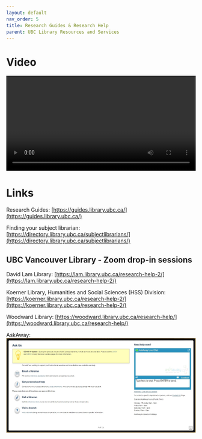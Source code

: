 ```yaml
---
layout: default
nav_order: 5
title: Research Guides & Research Help
parent: UBC Library Resources and Services
---
```


# Video

<video controls="controls" name="GRAD student orientation to the library - part 3" width="100%" src="GRAD_student_orientation_to_the_library_part_3_burned_in_captions_.mp4"></video>

# Links

Research Guides: [https://guides.library.ubc.ca/](https://guides.library.ubc.ca/) 

Finding your subject librarian: [https://directory.library.ubc.ca/subjectlibrarians/](https://directory.library.ubc.ca/subjectlibrarians/)

## UBC Vancouver Library - Zoom drop-in sessions

David Lam Library: [https://lam.library.ubc.ca/research-help-2/](https://lam.library.ubc.ca/research-help-2/)

Koerner Library, Humanities and Social Sciences (HSS) Division: [https://koerner.library.ubc.ca/research-help-2/](https://koerner.library.ubc.ca/research-help-2/)

Woodward Library: [https://woodward.library.ubc.ca/research-help/](https://woodward.library.ubc.ca/research-help/)

AskAway: ![AskAway](content/images/AskAway.JPG)
